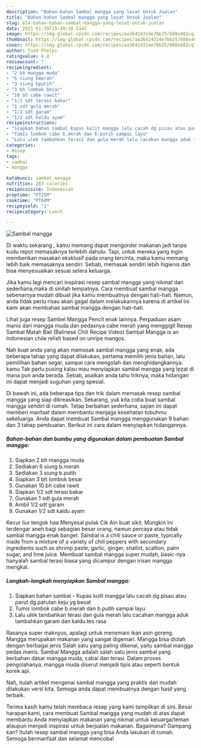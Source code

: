 ```yaml
---
description: "Bahan-bahan Sambal mangga yang lezat Untuk Jualan"
title: "Bahan-bahan Sambal mangga yang lezat Untuk Jualan"
slug: 614-bahan-bahan-sambal-mangga-yang-lezat-untuk-jualan
date: 2021-01-19T15:49:10.534Z
image: https://img-global.cpcdn.com/recipes/aa36414314e7bb25/680x482cq70/sambal-mangga-foto-resep-utama.jpg
thumbnail: https://img-global.cpcdn.com/recipes/aa36414314e7bb25/680x482cq70/sambal-mangga-foto-resep-utama.jpg
cover: https://img-global.cpcdn.com/recipes/aa36414314e7bb25/680x482cq70/sambal-mangga-foto-resep-utama.jpg
author: Todd Phelps
ratingvalue: 4.8
reviewcount: 7
recipeingredient:
- "2 bh mangga muda"
- "6 siung bmerah"
- "3 siung bputih"
- "3 bh lombok besar"
- "10 bh cabe rawit"
- "1/2 sdt terasi bakar"
- "1 sdt gula merah"
- "1/2 sdt garam"
- "1/2 sdt kaldu ayam"
recipeinstructions:
- "Siapkan bahan sambal Kupas kulit mangga lalu cacah dg pisau atau parut dg parutan keju yg besat"
- "Tumis lombok cabe b.merah dan b.putih sampai layu"
- "Lalu ulek tambahkan terasi dan gula merah lalu cacahan mangga aduk tambahkan garam dan kaldu.tes rasa"
categories:
- Resep
tags:
- sambal
- mangga

katakunci: sambal mangga 
nutrition: 283 calories
recipecuisine: Indonesian
preptime: "PT25M"
cooktime: "PT60M"
recipeyield: "1"
recipecategory: Lunch

---
```



![Sambal mangga](https://img-global.cpcdn.com/recipes/aa36414314e7bb25/680x482cq70/sambal-mangga-foto-resep-utama.jpg)

Di waktu  sekarang , kamu memang dapat mengorder makanan jadi tanpa kudu repot memasaknya terlebih dahulu. Tapi, untuk mereka yang ingin memberikan masakan eksklusif pada orang tercinta, maka kamu memang lebih baik memasaknya sendiri. Sebab, memasak sendiri lebih higienis dan bisa menyesuaikan sesuai selera keluarga.

Jika kamu lagi mencari inspirasi resep sambal mangga yang nikmat dan sederhana,maka di sinilah tempatnya. Cara membuat sambal mangga  sebenarnya mudah dibuat jika kamu membuatnya dengan hati-hati. Namun, anda tidak perlu risau akan gagal dalam melakukannya 
karena di artikel ini kami akan membahas sambal mangga dengan hati-hati.  

Lihat juga resep Sambel Mangga Pencit enak lainnya. Perpaduan asam manis dari mangga muda dan pedasnya cabe merah yang menggigit Resep Sambal Matah Bali (Balinese Chili Recipe Video) Sambal Mangga is an Indonesian chile relish based on unripe mangos.

Nah buat anda yang akan memasak sambal mangga yang enak, ada beberapa tahap yang dapat dilakukan, pertama memilih jenis bahan, lalu pemilihan bahan segar, sampai cara mengolah dan menghidangkannya. kamu Tak perlu pusing kalau mau menyiapkan sambal mangga yang lezat di mana pun anda berada. Sebab, asalkan anda  tahu triknya, maka hidangan ini dapat menjadi suguhan yang spesial.

Di bawah ini, ada beberapa tips dan trik dalam memasak resep sambal mangga yang siap dikreasikan. Sekarang, yuk kita coba buat sambal mangga sendiri di rumah. Tetap berbahan sederhana, sajian ini dapat memberi manfaat dalam membantu menjaga kesehatan tubuhmu sekeluarga. Anda dapat membuat Sambal mangga menggunakan 9 bahan dan 3 tahap pembuatan. Berikut ini cara dalam menyiapkan hidangannya.

<!--inarticleads1-->

##### Bahan-bahan dan bumbu yang digunakan dalam pembuatan Sambal mangga:

1. Siapkan 2 bh mangga muda
1. Sediakan 6 siung b.merah
1. Sediakan 3 siung b.putih
1. Siapkan 3 bh lombok besar
1. Gunakan 10 bh cabe rawit
1. Siapkan 1/2 sdt terasi bakar
1. Gunakan 1 sdt gula merah
1. Ambil 1/2 sdt garam
1. Gunakan 1/2 sdt kaldu ayam


Kecur liur tengok haa Menyesal pulak Cik Ain buat sikit. Mungkin ini terdengar aneh bagi sebagian besar orang, namun percaya atau tidak sambal mangga enak banget. Sambal is a chili sauce or paste, typically made from a mixture of a variety of chili peppers with secondary ingredients such as shrimp paste, garlic, ginger, shallot, scallion, palm sugar, and lime juice. Membuat sambal mangga super mudah, basic-nya hanyalah sambal terasi biasa yang dicampur dengan irisan mangga mengkal. 

<!--inarticleads2-->

##### Langkah-langkah menyiapkan Sambal mangga:

1. Siapkan bahan sambal - Kupas kulit mangga lalu cacah dg pisau atau parut dg parutan keju yg besat
1. Tumis lombok cabe b.merah dan b.putih sampai layu
1. Lalu ulek tambahkan terasi dan gula merah lalu cacahan mangga aduk tambahkan garam dan kaldu.tes rasa


Rasanya super maknyus, apalagi untuk menemani ikan asin goreng. Mangga merupakan makanan yang sangat digemari. Mangga bisa diolah dengan berbagai jenis Salah satu yang paling dikenal, yaitu sambal mangga pedas manis. Sambal Mangga adalah salah satu jenis sambal yang berbahan dasar mangga muda, cabai dan terasi. Dalam proses pengolahanya, mangga muda diserut menjadi tipis atau seperti bentuk korek api. 

Nah, itulah artikel mengenai  sambal mangga  yang praktis dan mudah dilakukan versi kita. Semoga anda dapat membuatnya dengan hasil yang terbaik. 

Terima kasih kamu telah membaca resep yang kami tampilkan di sini. Besar harapan kami, cara membuat  Sambal mangga yang mudah di atas dapat membantu Anda menyiapkan makanan yang nikmat untuk keluarga/teman ataupun menjadi inspirasi untuk berjualan makanan. Bagaimana? Gampang kan? Itulah resep sambal mangga yang bisa Anda lakukan di rumah. Semoga bermanfaat dan selamat mencoba!


